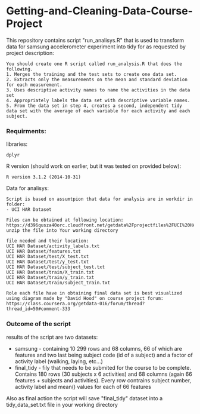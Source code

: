 Getting-and-Cleaning-Data-Course-Project
========================================

This repository contains script "run_analisys.R" that is used to transform data for samsung accelerometer experiment into tidy for as requested by project description:

    You should create one R script called run_analysis.R that does the following. 
    1. Merges the training and the test sets to create one data set.
    2. Extracts only the measurements on the mean and standard deviation for each measurement. 
    3. Uses descriptive activity names to name the activities in the data set
    4. Appropriately labels the data set with descriptive variable names. 
    5. From the data set in step 4, creates a second, independent tidy data set with the average of each variable for each activity and each subject.

### Requirments:
libraries:

    dplyr

R version (should work on earlier, but it was tested on provided below):

    R version 3.1.2 (2014-10-31) 

Data for analisys:

    Script is based on assumtpion that data for analysis are in workdir in folder:
    - UCI HAR Dataset
    
    Files can be obtained at following location:
    https://d396qusza40orc.cloudfront.net/getdata%2Fprojectfiles%2FUCI%20HAR%20Dataset.zip
    unzip the file into Your working directory
    
    file needed and their location:
    UCI HAR Dataset/activity_labels.txt
    UCI HAR Dataset/features.txt
    UCI HAR Dataset/test/X_test.txt
    UCI HAR Dataset/test/y_test.txt
    UCI HAR Dataset/test/subject_test.txt
    UCI HAR Dataset/train/X_train.txt
    UCI HAR Dataset/train/y_train.txt
    UCI HAR Dataset/train/subject_train.txt

    Role each file have in obtaining final data set is best visualized using diagram made by "David Hood" on course project forum:
    https://class.coursera.org/getdata-016/forum/thread?thread_id=50#comment-333


### Outcome of the script

results of the script are two datasets:
 - samsung - containing 10 299 rows and 68 columns, 66 of which are features and two last being subject code (id of a subject) and a factor of activity label (walking, laying, etc...)
 - final_tidy - fily that needs to be submited for the course to be complete. Contains 180 rows (30 subjects x 6 activities) and 68 columns (again 66 features + subjects and activities). Every row contrains subject number, activity label and mean() values for each of 66 features

Also as final action the script will save "final_tidy" dataset into a tidy_data_set.txt file in your working directory
 
